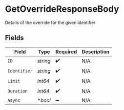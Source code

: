 # GetOverrideResponseBody

Details of the override for the given identifier


## Fields

| Field              | Type               | Required           | Description        |
| ------------------ | ------------------ | ------------------ | ------------------ |
| `ID`               | *string*           | :heavy_check_mark: | N/A                |
| `Identifier`       | *string*           | :heavy_check_mark: | N/A                |
| `Limit`            | *int64*            | :heavy_check_mark: | N/A                |
| `Duration`         | *int64*            | :heavy_check_mark: | N/A                |
| `Async`            | **bool*            | :heavy_minus_sign: | N/A                |